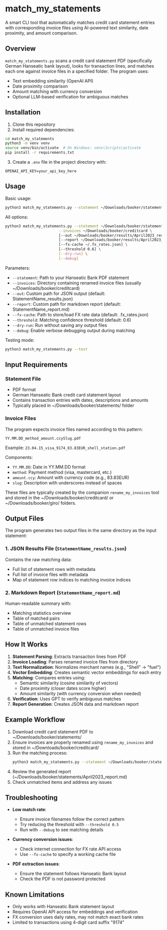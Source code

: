 # match_my_statements

A smart CLI tool that automatically matches credit card statement entries with corresponding invoice files using AI-powered text similarity, date proximity, and amount comparison.

## Overview

`match_my_statements.py` scans a credit card statement PDF (specifically German Hanseatic bank layout), looks for transaction lines, and matches each one against invoice files in a specified folder. The program uses:

- Text embedding similarity (OpenAI API)
- Date proximity comparison
- Amount matching with currency conversion
- Optional LLM-based verification for ambiguous matches

## Installation

1. Clone this repository
2. Install required dependencies:

```bash
cd match_my_statements
python3 -m venv venv
source venv/bin/activate  # On Windows: venv\Scripts\activate
pip install -r requirements.txt
```

3. Create a `.env` file in the project directory with:

```
OPENAI_API_KEY=your_api_key_here
```

## Usage

Basic usage:

```bash
python3 match_my_statements.py --statement ~/Downloads/booker/statements/April2023.pdf --invoices ~/Downloads/booker/creditcard
```

All options:

```bash
python3 match_my_statements.py --statement ~/Downloads/booker/statements/April2023.pdf \
                        --invoices ~/Downloads/booker/creditcard \
                        [--out ~/Downloads/booker/results/April2023_results.json] \
                        [--report ~/Downloads/booker/results/April2023_report.md] \
                        [--fx-cache ~/.fx_rates.json] \
                        [--threshold 0.6] \
                        [--dry-run] \
                        [--debug]
```

Parameters:
- `--statement`: Path to your Hanseatic Bank PDF statement
- `--invoices`: Directory containing renamed invoice files (usually ~/Downloads/booker/creditcard)
- `--out`: Custom path for JSON output (default: StatementName_results.json)
- `--report`: Custom path for markdown report (default: StatementName_report.md) 
- `--fx-cache`: Path to store/load FX rate data (default: .fx_rates.json)
- `--threshold`: Matching confidence threshold (default: 0.6)
- `--dry-run`: Run without saving any output files
- `--debug`: Enable verbose debugging output during matching

Testing mode:
```bash
python3 match_my_statements.py --test
```

## Input Requirements

### Statement File
- PDF format
- German Hanseatic Bank credit card statement layout
- Contains transaction entries with dates, descriptions and amounts
- Typically placed in ~/Downloads/booker/statements/ folder

### Invoice Files
The program expects invoice files named according to this pattern:
```
YY.MM.DD_method_amount.ccySlug.pdf
```

Example: `23.04.15_visa_9174_83.83EUR_shell_station.pdf`

Components:
- `YY.MM.DD`: Date in YY.MM.DD format
- `method`: Payment method (visa, mastercard, etc.)
- `amount.ccy`: Amount with currency code (e.g., 83.83EUR)
- `slug`: Description with underscores instead of spaces

These files are typically created by the companion `rename_my_invoices` tool and stored in the 
~/Downloads/booker/creditcard/ or ~/Downloads/booker/giro/ folders.

## Output Files

The program generates two output files in the same directory as the input statement:

### 1. JSON Results File (`StatementName_results.json`)
Contains the raw matching data:
- Full list of statement rows with metadata
- Full list of invoice files with metadata
- Map of statement row indices to matching invoice indices

### 2. Markdown Report (`StatementName_report.md`)
Human-readable summary with:
- Matching statistics overview
- Table of matched pairs
- Table of unmatched statement rows
- Table of unmatched invoice files

## How It Works

1. **Statement Parsing**: Extracts transaction lines from PDF
2. **Invoice Loading**: Parses renamed invoice files from directory
3. **Text Normalization**: Normalizes merchant names (e.g., "Shell" → "fuel")
4. **Vector Embedding**: Creates semantic vector embeddings for each entry
5. **Matching**: Compares entries using:
   - Semantic similarity (cosine similarity of vectors)
   - Date proximity (closer dates score higher)
   - Amount similarity (with currency conversion when needed)
6. **Verification**: Uses GPT to verify ambiguous matches
7. **Report Generation**: Creates JSON data and markdown report

## Example Workflow

1. Download credit card statement PDF to ~/Downloads/booker/statements/
2. Ensure invoices are properly renamed using `rename_my_invoices` and stored in ~/Downloads/booker/creditcard/
3. Run the matching process:
   ```bash
   python3 match_my_statements.py --statement ~/Downloads/booker/statements/April2023.pdf --invoices ~/Downloads/booker/creditcard
   ```
4. Review the generated report (~/Downloads/booker/statements/April2023_report.md)
5. Check unmatched items and address any issues

## Troubleshooting

- **Low match rate**: 
  - Ensure invoice filenames follow the correct pattern
  - Try reducing the threshold with `--threshold 0.5`
  - Run with `--debug` to see matching details

- **Currency conversion issues**:
  - Check internet connection for FX rate API access
  - Use `--fx-cache` to specify a working cache file

- **PDF extraction issues**:
  - Ensure the statement follows Hanseatic Bank layout
  - Check the PDF is not password protected

## Known Limitations

- Only works with Hanseatic Bank statement layout
- Requires OpenAI API access for embeddings and verification
- FX conversion uses daily rates, may not match exact bank rates
- Limited to transactions using 4-digit card suffix "9174" 